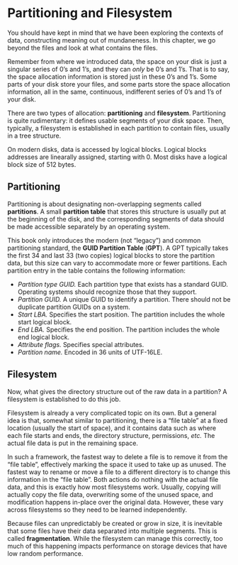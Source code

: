 # Partitioning and Filesystem

You should have kept in mind that we have been exploring the contexts of data, constructing meaning out of mundaneness. In this chapter, we go beyond the files and look at what contains the files.

Remember from where we introduced data, the space on your disk is just a singular series of 0’s and 1’s, and they can *only* be 0’s and 1’s. That is to say, the space allocation information is stored just in these 0’s and 1’s. Some parts of your disk store your files, and some parts store the space allocation information, all in the same, continuous, indifferent series of 0’s and 1’s of your disk.

There are two types of allocation: **partitioning** and **filesystem**. Partitioning is quite rudimentary: it defines usable segments of your disk space. Then, typically, a filesystem is established in each partition to contain files, usually in a tree structure.

On modern disks, data is accessed by logical blocks. Logical blocks addresses are linearally assigned, starting with 0. Most disks have a logical block size of 512 bytes.

## Partitioning

Partitioning is about designating non-overlapping segments called **partitions**. A small **partition table** that stores this structure is usually put at the beginning of the disk, and the corresponding segments of data should be made accessible separately by an operating system.

This book only introduces the modern (not “legacy”) and common partitioning standard, the **GUID Partition Table** (**GPT**). A GPT typically takes the first 34 and last 33 (two copies) logical blocks to store the partition data, but this size can vary to accommodate more or fewer partitions. Each partition entry in the table contains the following information:

- *Partition type GUID.* Each partition type that exists has a standard GUID. Operating systems should recognize those that they support.
- *Partition GUID.* A unique GUID to identify a partition. There should not be duplicate partition GUIDs on a system.
- *Start LBA.* Specifies the start position. The partition includes the whole start logical block.
- *End LBA.* Specifies the end position. The partition includes the whole end logical block.
- *Attribute flags.* Specifies special attributes.
- *Partition name.* Encoded in 36 units of UTF-16LE.

## Filesystem

Now, what gives the directory structure out of the raw data in a partition? A filesystem is established to do this job.

Filesystem is already a very complicated topic on its own. But a general idea is that, somewhat similar to partitioning, there is a “file table” at a fixed location (usually the start of space), and it contains data such as where each file starts and ends, the directory structure, permissions, _etc._ The actual file data is put in the remaining space.

In such a framework, the fastest way to delete a file is to remove it from the “file table”, effectively marking the space it used to take up as unused. The fastest way to rename or move a file to a different directory is to change this information in the “file table”. Both actions do nothing with the actual file data, and this is exactly how most filesystems work. Usually, copying will actually copy the file data, overwriting some of the unused space, and modification happens in-place over the original data. However, these vary across filesystems so they need to be learned independently.

Because files can unpredictably be created or grow in size, it is inevitable that some files have their data separated into multiple segments. This is called **fragmentation**. While the filesystem can manage this correctly, too much of this happening impacts performance on storage devices that have low random performance.
